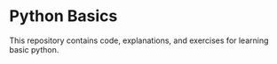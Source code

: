 # Python Basics

This repository contains code, explanations, and exercises for learning basic python.